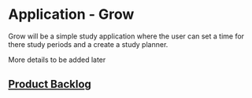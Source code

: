 # Application - Grow
Grow will be a simple study application where the user can set a time for there study periods and a create a study planner.

More details to be added later
## [Product Backlog](/productBacklog.md)

